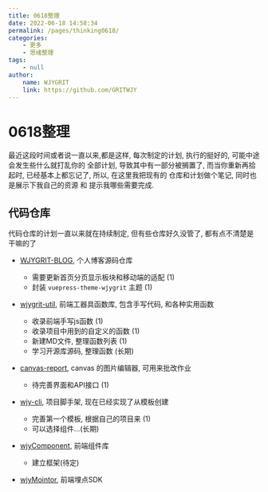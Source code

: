 ```yaml
---
title: 0618整理  
date: 2022-06-18 14:58:34  
permalink: /pages/thinking0618/  
categories:
    - 更多
    - 思绪整理
tags:
    - null
author:  
    name: WJYGRIT   
    link: https://github.com/GRITWJY  
---
```


# 0618整理
最近这段时间或者说一直以来,都是这样, 每次制定的计划, 执行的挺好的, 可能中途会发生些什么就打乱你的
全部计划, 导致其中有一部分被搁置了, 而当你重新再拾起时, 已经基本上都忘记了, 所以, 在这里我把现有的
仓库和计划做个笔记, 同时也是展示下我自己的资源 和 提示我哪些需要完成.


## 代码仓库
代码仓库的计划一直以来就在持续制定, 但有些仓库好久没管了, 都有点不清楚是干嘛的了

- [WJYGRIT-BLOG](https://github.com/GRITWJY/WJYGRIT-BLOG), 个人博客源码仓库
    - 需要更新首页分页显示板块和移动端的适配 (1)
    - 封装 `vuepress-theme-wjygrit` 主题 (1)

- [wjygrit-util](https://github.com/GRITWJY/wjygrit-util), 前端工器具函数库, 包含手写代码, 和各种实用函数
    - 收录前端手写js函数 (1)
    - 收录项目中用到的自定义的函数 (1)
    - 新建MD文件, 整理函数列表 (1)
    - 学习开源库源码, 整理函数 (长期)
    
- [canvas-report](https://github.com/GRITWJY/canvas-report), canvas 的图片编辑器, 可用来批改作业
    - 待完善界面和API接口 (1)
    
- [wjy-cli](https://github.com/GRITWJY/wjy-cli), 项目脚手架, 现在已经实现了从模板创建
    - 完善第一个模板, 根据自己的项目来 (1)
    - 可以选择组件...(长期)
    
- [wjyComponent](https://github.com/GRITWJY/wjyComponnet), 前端组件库
    - 建立框架(待定)

- [wjyMointor](https://github.com/GRITWJY/wjyMonitor), 前端埋点SDK
